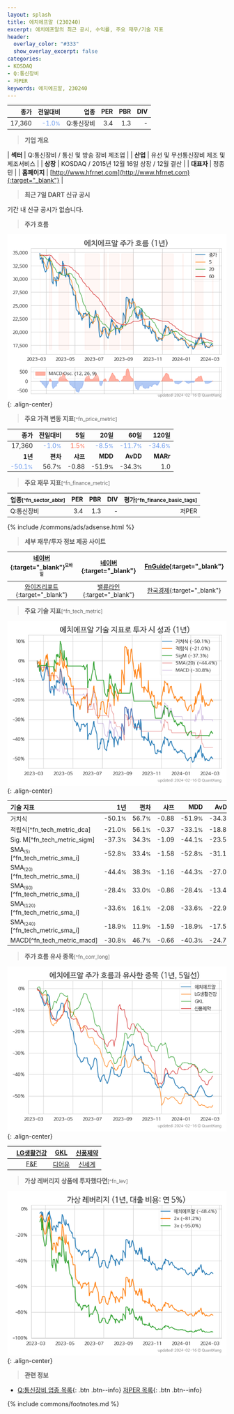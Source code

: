 ```yaml
---
layout: splash
title: 에치에프알 (230240)
excerpt: 에치에프알의 최근 공시, 수익률, 주요 재무/기술 지표
header:
  overlay_color: "#333"
  show_overlay_excerpt: false
categories:
- KOSDAQ
- Q:통신장비
- 저PER
keywords: 에치에프알, 230240
---
```


| **종가** | **전일대비** | **업종** | **PER** | **PBR** | **DIV** |
| -------: | -----------: | -------: | ------: | ------: | ------: |
| 17,360 | <span style="color: cornflowerblue">-1.0<small>%</small></span> | Q:통신장비 | 3.4 | 1.3 | - |

<!-- more -->


> **기업 개요**<a id="company"></a>

| <span style="white-space:nowrap;">**섹터**</span> | Q:통신장비 / 통신 및 방송 장비 제조업 |
| <span style="white-space:nowrap;">**산업**</span> | 유선 및 무선통신장비 제조 및 제조서비스 |
| <span style="white-space:nowrap;">**상장**</span> | KOSDAQ / 2015년 12월 16일 상장 / 12월 결산 |
| <span style="white-space:nowrap;">**대표자**</span> | 정종민 |
| <span style="white-space:nowrap;">**홈페이지**</span> | [http://www.hfrnet.com](http://www.hfrnet.com){:target="_blank"} |


> **최근 7일 DART 신규 공시**<a id="dart"></a>

기간 내 신규 공시가 없습니다.


> **주가 흐름**<a id="price"></a>

![230240](/stock/images/230240.png){: .align-center}


> **주요 가격 변동 지표**<small>[^fn_price_metric]</small>

| **종가** | **전일대비** | **5일** | **20일** | **60일** | **120일** |
| -------: | -----------: | ------: | -------: | -------: | --------: |
| 17,360 | <span style="color: cornflowerblue">-1.0<small>%</small></span> | <span style="color: tomato">1.5<small>%</small></span> | <span style="color: cornflowerblue">-8.5<small>%</small></span> | <span style="color: cornflowerblue">-11.7<small>%</small></span> | <span style="color: cornflowerblue">-34.6<small>%</small></span> |
| **1년** | **편차** | **샤프** | **MDD** | **AvDD** | **MARr** |
| <span style="color: cornflowerblue">-50.1<small>%</small></span> | 56.7<small>%</small> | -0.88 | -51.9<small>%</small> | -34.3<small>%</small> | 1.0 |


> **주요 재무 지표**<small>[^fn_finance_metric]</small>

| **업종**<small>[^fn_sector_abbr]</small> | **PER** | **PBR** | **DIV** | **평가**<small>[^fn_finance_basic_tags]</small> |
| :--------------------------------------- | ------: | ------: | ------: | ----------------------------------------------: |
| Q:통신장비 | 3.4 | 1.3 | - | 저PER |



{% include /commons/ads/adsense.html %}

> **세부 재무/투자 정보 제공 사이트**

| [네이버](https://m.stock.naver.com/domestic/stock/230240/finance/summary){:target="_blank"}<sup><small>모바일</small></sup> | [네이버](https://finance.naver.com/item/coinfo.naver?code=230240){:target="_blank"} | [FnGuide](https://comp.fnguide.com/SVO2/ASP/SVD_Invest.asp?gicode=A230240&MenuYn=Y){:target="_blank"} |
| :---: | :---: | :---: |
| [와이즈리포트](https://comp.wisereport.co.kr/company/c1040001.aspx?cmp_cd=230240){:target="_blank"} | [밸류라인](https://www.valueline.co.kr/finance/summary/230240){:target="_blank"} | [한국경제](https://markets.hankyung.com/stock/230240/financial-summary){:target="_blank"} |


> **주요 기술 지표**<small>[^fn_tech_metric]</small>


![230240](/stock/images/230240_tech.png){: .align-center}

| **기술 지표** | **1년** | **편차** | **샤프** | **MDD** | **AvDD** |
| :------------ | ------: | -----------: | -------: | ------: | -------: |
| 거치식 | -50.1<small>%</small> | 56.7<small>%</small> | -0.88 | -51.9<small>%</small> | -34.3<small>%</small> |
| 적립식[^fn_tech_metric_dca] | -21.0<small>%</small> | 56.1<small>%</small> | -0.37 | -33.1<small>%</small> | -18.8<small>%</small> |
| Sig. M[^fn_tech_metric_sigm] | -37.3<small>%</small> | 34.3<small>%</small> | -1.09 | -44.1<small>%</small> | -23.5<small>%</small> |
| SMA<small><sub>(5)</sub></small>[^fn_tech_metric_sma_i] | -52.8<small>%</small> | 33.4<small>%</small> | -1.58 | -52.8<small>%</small> | -31.1<small>%</small> |
| SMA<small><sub>(20)</sub></small>[^fn_tech_metric_sma_i] | -44.4<small>%</small> | 38.3<small>%</small> | -1.16 | -44.3<small>%</small> | -27.0<small>%</small> |
| SMA<small><sub>(60)</sub></small>[^fn_tech_metric_sma_i] | -28.4<small>%</small> | 33.0<small>%</small> | -0.86 | -28.4<small>%</small> | -13.4<small>%</small> |
| SMA<small><sub>(120)</sub></small>[^fn_tech_metric_sma_i] | -33.6<small>%</small> | 16.1<small>%</small> | -2.08 | -33.6<small>%</small> | -22.9<small>%</small> |
| SMA<small><sub>(240)</sub></small>[^fn_tech_metric_sma_i] | -18.9<small>%</small> | 11.9<small>%</small> | -1.59 | -18.9<small>%</small> | -17.5<small>%</small> |
| MACD[^fn_tech_metric_macd] | -30.8<small>%</small> | 46.7<small>%</small> | -0.66 | -40.3<small>%</small> | -24.7<small>%</small> |


> **주가 흐름 유사 종목**<a id="corr"></a><small>[^fn_corr_long]</small>

![230240](/stock/images/230240_corr.png){: .align-center}

|       | [LG생활건강](/051900/) | [GKL](/114090/) | [신풍제약](/019170/) |
| :---: | :------------------------------------: | :------------------------------------: | :------------------------------------: |
|       | [F&F](/383220/) | [디어유](/376300/) | [신세계](/004170/) |


> **가상 레버리지 상품에 투자했다면**<a id="2x"></a><small>[^fn_lev]</small>

![230240](/stock/images/230240_2x.png){: .align-center}


> **관련 정보**

- [Q:통신장비 업종 목록](/stats/sector/kosdaq_업종_통신장비_종목/){: .btn .btn--info} [저PER 목록](/fn/fn_low_per/){: .btn .btn--info}

{% include commons/footnotes.md %}